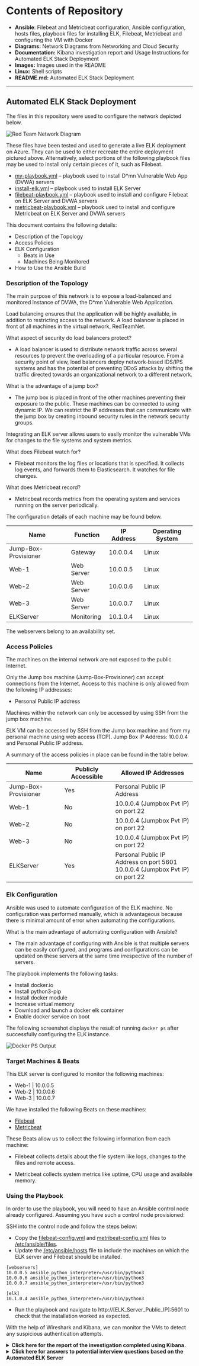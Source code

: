 # Contents of Repository

- **Ansible**: Filebeat and Metricbeat configuration, Ansible configuration, hosts files, playbook files for installing ELK, Filebeat, Metricbeat and configuring the VM with Docker
- **Diagrams:** Network Diagrams from Networking and Cloud Security
- **Documentation:** Kibana investigation report and Usage Instructions for Automated ELK Stack Deployment
- **Images:** Images used in the README
- **Linux:** Shell scripts
- **README.md:** Automated ELK Stack Deployment

---

## Automated ELK Stack Deployment

The files in this repository were used to configure the network depicted below.

![Red Team Network Diagram](Images/Red_Team_Network_Diagram.png)

These files have been tested and used to generate a live ELK deployment on Azure. They can be used to either recreate the entire deployment pictured above. Alternatively, select portions of the following playbook files may be used to install only certain pieces of it, such as Filebeat.

* [my-playbook.yml](Ansible/my-playbook.yml) – playbook used to install D*mn Vulnerable Web App (DVWA) servers
* [install-elk.yml](Ansible/install-elk.yml) – playbook used to install ELK Server
* [filebeat-playbook.yml](Ansible/filebeat-playbook.yml) – playbook used to install and configure Filebeat on ELK Server and DVWA servers
* [metricbeat-playbook.yml](Ansible/metricbeat-playbook.yml) – playbook used to install and configure Metricbeat on ELK Server and DVWA servers

This document contains the following details:
- Description of the Topology
- Access Policies
- ELK Configuration
  - Beats in Use
  - Machines Being Monitored
- How to Use the Ansible Build


### Description of the Topology

The main purpose of this network is to expose a load-balanced and monitored instance of DVWA, the D*mn Vulnerable Web Application.

Load balancing ensures that the application will be highly available, in addition to restricting access to the network. A load balancer is placed in front of all machines in the virtual network, RedTeamNet.

What aspect of security do load balancers protect?

- A load balancer is used to distribute network traffic across several resources to prevent the overloading of a particular resource. From a security point of view, load balancers deploy network-based IDS/IPS systems and has the potential of preventing DDoS attacks by shifting the traffic directed towards an organizational network to a different network.

What is the advantage of a jump box?

- The jump box is placed in front of the other machines preventing their exposure to the public. These machines can be connected to using dynamic IP. We can restrict the IP addresses that can communicate with the jump box by creating inbound security rules in the network security groups.

Integrating an ELK server allows users to easily monitor the vulnerable VMs for changes to the file systems and system metrics.

What does Filebeat watch for?

- Filebeat monitors the log files or locations that is specified. It collects log events, and forwards them to Elasticsearch. It watches for file changes.

What does Metricbeat record?

 - Metricbeat records metrics from the operating system and services running on the server periodically.

The configuration details of each machine may be found below.

| Name                 	| Function   	|  IP Address 	| Operating System 	|
|----------------------	|------------	|-------------	|------------------	|
| Jump-Box-Provisioner 	| Gateway    	| 10.0.0.4    	| Linux            	|
| Web-1                	| Web Server 	| 10.0.0.5    	| Linux            	|
| Web-2                	| Web Server 	| 10.0.0.6    	| Linux            	|
| Web-3                	| Web Server 	| 10.0.0.7    	| Linux            	|
| ELKServer            	| Monitoring  	| 10.1.0.4    	| Linux            	|

The webservers belong to an availability set.

### Access Policies

The machines on the internal network are not exposed to the public Internet. 

Only the Jump box machine (Jump-Box-Provisioner) can accept connections from the Internet. Access to this machine is only allowed from the following IP addresses:

- Personal Public IP address

Machines within the network can only be accessed by using SSH from the jump box machine.

ELK VM can be accessed by SSH from the Jump box machine and from my personal machine using web access (TCP). 
Jump Box IP Address:  10.0.0.4 and Personal Public IP address.

A summary of the access policies in place can be found in the table below.

| Name                 	| Publicly Accessible 	| Allowed IP Addresses                                                            	|
|----------------------	|---------------------	|---------------------------------------------------------------------------------	|
| Jump-Box-Provisioner 	| Yes                 	| Personal Public IP Address                                                      	|
| Web-1                	| No                  	| 10.0.0.4 (Jumpbox Pvt IP) on port 22                                            	|
| Web-2                	| No                  	| 10.0.0.4 (Jumpbox Pvt IP) on port 22                                            	|
| Web-3                	| No                  	| 10.0.0.4 (Jumpbox Pvt IP) on port 22                                            	|
| ELKServer            	| Yes                 	| Personal Public IP Address on port 5601<br>10.0.0.4 (Jumpbox Pvt IP) on port 22 	|

### Elk Configuration

Ansible was used to automate configuration of the ELK machine. No configuration was performed manually, which is advantageous because there is minimal amount of error when automating the configurations.

What is the main advantage of automating configuration with Ansible?

- The main advantage of configuring with Ansible is that multiple servers can be easily configured, and programs and configurations can be updated on these servers at the same time irrespective of the number of servers.

The playbook implements the following tasks:

* 	Install docker.io
*	Install python3-pip
*	Install docker module
*	Increase virtual memory
*	Download and launch a docker elk container
*	Enable docker service on boot

The following screenshot displays the result of running `docker ps` after successfully configuring the ELK instance.

![Docker PS Output](Images/docker_ps_output.png)

### Target Machines & Beats
This ELK server is configured to monitor the following machines:

*	Web-1 | 10.0.0.5
*	Web-2 | 10.0.0.6
*	Web-3 | 10.0.0.7

We have installed the following Beats on these machines:

*	[Filebeat](Ansible/filebeat-playbook.yml)
*	[Metricbeat](Ansible/metricbeat-playbook.yml)

These Beats allow us to collect the following information from each machine:

- Filebeat collects details about the file system like logs, changes to the files and remote access.

- Metricbeat collects system metrics like uptime, CPU usage and available memory.

### Using the Playbook
In order to use the playbook, you will need to have an Ansible control node already configured. Assuming you have such a control node provisioned: 

SSH into the control node and follow the steps below:
*	Copy the [filebeat-config.yml](Ansible/filebeat-config.yml) and [metribeat-config.yml](Ansible/metricbeat-config.yml) files to [/etc/ansible/files](Ansible/ansible.cfg).
*	Update the [/etc/ansible/hosts](Ansible/hosts) file to include the machines on which the ELK server and Filebeat should be installed. 

```
[webservers]
10.0.0.5 ansible_python_interpreter=/usr/bin/python3
10.0.0.6 ansible_python_interpreter=/usr/bin/python3
10.0.0.7 ansible_python_interpreter=/usr/bin/python3

[elk]
10.1.0.4 ansible_python_interpreter=/usr/bin/python3
```
*	Run the playbook and navigate to http://[ELK_Server_Public_IP]:5601 to check that the installation worked as expected.

With the help of Wireshark and Kibana, we can monitor the VMs to detect any suspicious authentication attempts.

<details><summary><b> Click here for the report of the investigation completed using Kibana. </b> </summary>
<br> 
1.	In the last 7 days, how many unique visitors were located in India?

```Answer : 223```

![Unique visitors located in India](Images/India_unique.png)
	
2.	In the last 24 hours of the visitors from China, how many were using Mac OSX?
	
```Answer : 13```
	
![Visitors from China using Mac OSX](Images/China_macox.png)
	
3.	In the last 2 days, what percentage of visitors received 404 errors? How about 503 errors?

```Answer : 404 – 0% ; 503 – 0%```
	
![Percentage of visitors who received 404 errors and 503 errors](Images/404_503_errors.png)
 
4.	In the last 7 days, what country produced the majority of the traffic on the website?

```Answer : China```
	
![Country that produced the majority of the traffic on the website](Images/Majority_traffic.png)
 

5.	Of the traffic that's coming from that country, what time of day had the highest amount of activity?

```Answer : 10 am and 12 pm```
	
![Time of the day that had the highest amount of activity](Images/Highest_amount_of_traffic_10.png)

![Time of the day that had the highest amount of activity](Images/Highest_amount_of_traffic_12.png)

6.	List all the types of downloaded files that have been identified for the last 7 days, along with a short description of each file type.

- **gz:** .gz files are archived files compressed by the standard GNU zip (gzip) compression algorithm. It stands for Gnu Zipped Archive.
- **css:** .css files are used to format the contents of a webpage like indentation, font, size, color, line spacing, border and location of HTML information on a webpage. It stands for Cascading Style Sheet. 
- **zip:** .zip files are archive file that contains one or more compressed files or directories. It supports lossless data compression. It stands for zipped file.
- **deb:** A .deb file is a Debian Software Package file used by Debian Linux Distribution and its variants. Each DEB file is a standard Unix archive that contains two .tar archives: one for installer control information and another for installable data.
- **rpm:** .rpm file is an installation package originally developed for the Red Hat Linux operating system. It stands for Red Hat Package Manager File.

![Types of downloaded files that have been identified for the last 7 days](Images/Downloaded_files.png)

From Unique Visitors Vs. Average Bytes chart,

7.	Locate the time frame in the last 7 days with the most amount of bytes (activity).

```Answer: 6 pm on 20th March 2022```

![Time frame in the last 7 days with the most amount of bytes](Images/Time_frame_most_amount_of_bytes.png) 

8.	In your own words, is there anything that seems potentially strange about this activity?

```Answer: It is strange that a single visitor is using a much higher number of bytes (15709) than other visitors.```
	
On filtering the data by this event, 

9.	What is the timestamp for this event?

```Answer: The time stamp is 19:55 for the filter Mar 20, 2022 @ 18:00:0 Mar 20, 2022 @ 21:00:0.```

![Time stamp of the event with the most amount of bytes](Images/Time_stamp_most_amount_of_bytes.png)

10.	What kind of file was downloaded?

```Answer:  An rpm file```

![Kind of file that was downloaded](Images/Kind_of_file_most_amount_of_bytes.png)

11.	From what country did this activity originate?

```Answer: India```
	
![Country from where the activity originated](Images/Country_originated_most_amount_of_bytes.png)

12.	What HTTP response codes were encountered by this visitor?

```Answer: 200```

![HTTP response codes encountered by the visitor](Images/HTTP_response_codes_most_amount_of_bytes.png)

Switch over to the Kibana Discover page,

13.	What is the source IP address of this activity?

```Answer: 35.143.166.159```

14.	What are the geo coordinates of this activity?

```Answer: { "lat": 43.34121, "lon": -73.6103075 }```
 
![Source IP address and geo coordinates of the activity](Images/Source_IP_most_amount_of_bytes.png)

15.	What OS was the source machine running?

```Answer: Windows 8```

![OS of the source machine](Images/OS_source_url_machine_most_amount_of_bytes.png) 

16.	What is the full URL that was accessed?

```Answer: https://artifacts.elastic.co/downloads/beats/metricbeat/metricbeat-6.3.2-i686.rpm```

![URL that was accessed](Images/URL_most_amount_of_bytes.png)  

17.	From what website did the visitor's traffic originate?

```Answer: Facebook```

![Website from where the visitor's traffic originated](Images/Website_originated_most_amount_of_bytes.png)  

18.	What do you think the user was doing?

```Answer:  I think the user was trying to download an installation package (Metricbeat) for Linux from the website.```

19.	Was the file they downloaded malicious? If not, what is the file used for?

```Answer: The installation does not seem malicious but could be. The file is usually used to download or update Metricbeat.```

20.	Is there anything that seems suspicious about this activity?

```Answer: Yes, the referrer for the download website was Facebook.```

21.	Is any of the traffic you inspected potentially outside of compliance guidelines?

```Answer: Since the download link was posted on Facebook, it might be outside of compliance guidelines. Ideally speaking, it is not expected to have a download/update link posted to social media.```

In order to verify the ELK Server is functioning properly and Filebeat and Metricbeat are collecting data correctly, the following tasks are performed:

1.	Generate a high amount of failed SSH login attempts and verify that Kibana is picking up this activity.
2.	Generate a high amount of CPU usage on the pen-testing machines and verify that Kibana picks up this data.
3.	Generate a high amount of web requests to your pen-testing servers and make sure that Kibana is picking them up.

#### Generate a high amount of failed SSH login attempts

1.	Instead of accessing the Web-1 through the Ansible container, we connect from the Jumpbox. This would record the failed login attempts because the Ansible container contains our SSH keys.

	```ssh RedAdmin@10.0.0.5```

2.	Ran the above command in a loop to generate failed login log entries.

	```for i in {1..10}; do ssh RedAdmin@10.0.0.5; done```

**Syntax breakdown:**
	
- `for` begins the `for` loop.
- `i` creates a variable named `i` that will hold each number in our list.
- `{1..10}` creates a list of 10 numbers, each of which will be given to our `i` variable.
- `;` separates the portions of `for` loop when written on one line.
- `do` indicates the action taken by each loop.
- `ssh RedAdmin@10.0.0.5` is the command `do` runs.
- `;` separates the portions of `for` loop when written on one line.
- `done` closes the `for`- loop.

![Loop to generate failed login log entries](Images/Loop_to_generate_failed_login_log_entries.png)

3.	Checked Kibana logs if the login attempts were recorded.

![Kibana failed login log entries](Images/Kibana_failed_login_log_entries.png) 

**Bonus:** Created a nested loop that generates SSH login attempts across all webservers.

```while true; do for i in {5..7}; do ssh RedAdmin@10.0.0.$i; done; done```

**Syntax Breakdown:**

- `i` creates a variable named `i` that will hold each number in our list.
- `{5..7}` creates a list of numbers (5, 6 and 7), each of which will be given to `i` variable to represent the IP addresses of the webservers.
- `;` separates the portions of `for` loop when it is written on one line.
- `do` indicates the action taken each loop.
- `ssh RedAdmin@10.0.0.$i` is the command `do` runs . It is passing in the `$i` variable so the ssh command will be run on each webserver.
- `;` separates the portions of `for` loop when it is written on one line.
- `done` closes the for loop.

![Loop to generate failed login log entries to all webservers](Images/Loop_to_generate_failed_login_log_entries_to_all_VMs.png) 

#### Generate a high amount of CPU usage on the pen-testing machines

1.	Started and attached to the Ansible container from the Jumpbox

``sudo docker start competent_lumiere```
``sudo docker attach competent_lumiere```

 ![Start and attach the Ansible container](Images/Started_and_attached_to_the_Ansible_container.png)

2.	Connected by SSH from the Ansible container to Web-1.

 

3.	Intstalled the stress program.

sudo apt install stress

 

4.	Let stress run for a few minutes.

sudo stress --cpu 1

 

5.	Checked Kibana for the change in the system metrics.

 

6.	Ran the stress program on all three of the VMs and checked the Metric page on Kibana.

 


 

 


 

 


 

Generate a high amount of web requests to your pen-testing servers

1.	Logged into the Jumpbox.

ssh RedAdmin@13.83.47.196

2.	Ran wget command to download index.html file.

wget 10.0.0.5

3.	Listed the contents to view the fie downloaded.

ls

4.	Ran a loop to generate a lot of web requests using wget.
for i in {1..10}; do wget 10.0.0.5; done
Syntax breakdown:
•	for begins the for loop.
•	i in creates a variable named i that will hold each number in our list.
•	{1..10} creates a list of 10 numbers, each of which will be given to our i variable.
•	; separates the portions of for loop when written on one line.
•	do indicates the action taken by each loop.
•	wget 10.0.0.5 is the command do runs.
•	; separates the portions of for loop when written on one line.
•	done closes the for loop

 

On checking the Metrics page for Web-1 on Kibana, the following was noted.

 

 

Bonus: Since wget creates a lot of duplicate files, we use rm command to delete all files. We use the following command not to save any files.
while true; do wget 10.0.0.5 -O /dev/null; done
 
Bonus: Write a nested loop that sends your wget command to all VMs over and over.
	while true; do for i in {5..7}; do wget -O /dev/null 10.0.0.$i; done; done

  Syntax Breakdown:
-	`i` in creates a variable named `i` that will hold each number in our list.
-	`{5..7}` creates a list of numbers (5, 6 and 7), each of which will be given to `i` variable to represent the IP addresses of the webservers.
-	`;` separates the portions of `for` loop when it is written on one line.
-	`do` indicates the action taken each loop.
-	`wget 10.0.0.$i` is the command do runs . It is passing in the `$i` variable so the ssh command will be run on each webserver.
-	`done` closes the for loop.

 </details>

<details><summary> <b> Click here for answers to potential interview questions based on the Automated ELK Server </b> </summary>

---

### Interview Questions and Answers

Question 1: Faulty Firewall

Suppose you have a firewall that's supposed to block SSH connections, but instead lets them through. How would you debug it?

1. Restate the problem

In order to restrict access to the VMs in your network, we need to deploy firewalls. Firewalls provide protection against outside cyberattacks by shielding the network from malicious traffic. A set of rules must be created to allow or deny traffic and access in the network. In case of an event where the firewall in place allows SSH connections when it is not supposed to, it can cause severe consequences like unauthorized access leading to breach of secure data.

2. Provide a Concrete Example Scenario

During the project on automated ELK server deployment which we had done during the cybersecurity bootcamp, we had set up a network with 4 VMs connected to another VM which was configured as a jump box. Only the jump box VM could be accessed from the Internet using SSH. The other VMs are accessed through the jump box using SSH. If we try to access a VM that does not accept SSH connections, our access will be denied since the security rules do not permit the access.

3. Explain the Solution Requirements

Only the jump box can connect using SSH to the other VMs while the VMs cannot to each using SSH. In case the VMs connect to each other using SSH, it would mean that the firewall rules are not configured to block the access or if the rules are already in place, it could be a security attack. Further, we would need to review the existing firewalls rules. To verify whether the rules are functional, we would conduct SSH login attempts on all the VMs.

4. Explain the Solution Details

On Azure UI, we can check the settings for the network security groups which lists down the currently set security rules in the network – destination ports, source, and destination. We can attempt SSH logins on all VMs from different IP addresses and between the VMs. We can test the connection for SSH for each VM to check if firewall allows/blocks the connection.

5. Identify Advantages/Disadvantages of the Solution

Since we have created an inbound security rule that Jump box can be only accessed from my personal IP address and other VMs can only be accessed through the jump box, I believe the solution guarantees that the Project 1 network is now "immune" to all unauthorized access.

</details>
